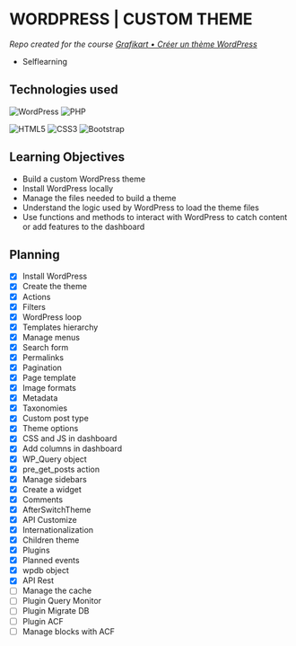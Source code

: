 # WORDPRESS | CUSTOM THEME

_Repo created for the course [Grafikart • Créer un thème WordPress](https://www.youtube.com/playlist?list=PLjwdMgw5TTLWF1VV9TFWrsUTvWjtGS7Qt)_

* Selflearning

## Technologies used

![WordPress](https://img.shields.io/badge/WordPress-%23117AC9.svg?style=for-the-badge&logo=WordPress&logoColor=white)
![PHP](https://img.shields.io/badge/php-%23777BB4.svg?style=for-the-badge&logo=php&logoColor=white)

![HTML5](https://img.shields.io/badge/html5-%23E34F26.svg?style=for-the-badge&logo=html5&logoColor=white)
![CSS3](https://img.shields.io/badge/css3-%231572B6.svg?style=for-the-badge&logo=css3&logoColor=white)
![Bootstrap](https://img.shields.io/badge/bootstrap-%23563D7C.svg?style=for-the-badge&logo=bootstrap&logoColor=white)

## Learning Objectives

* Build a custom WordPress theme 
* Install WordPress locally
* Manage the files needed to build a theme
* Understand the logic used by WordPress to load the theme files
* Use functions and methods to interact with WordPress to catch content or add features to the dashboard

## Planning

- [x] Install WordPress
- [x] Create the theme
- [x] Actions
- [x] Filters
- [x] WordPress loop
- [x] Templates hierarchy
- [x] Manage menus
- [x] Search form
- [x] Permalinks
- [x] Pagination
- [x] Page template
- [x] Image formats
- [x] Metadata
- [x] Taxonomies
- [x] Custom post type
- [x] Theme options
- [x] CSS and JS in dashboard
- [x] Add columns in dashboard
- [x] WP_Query object
- [x] pre_get_posts action
- [x] Manage sidebars
- [x] Create a widget
- [x] Comments
- [x] AfterSwitchTheme
- [x] API Customize
- [x] Internationalization
- [x] Children theme
- [x] Plugins
- [x] Planned events
- [x] wpdb object
- [x] API Rest
- [ ] Manage the cache
- [ ] Plugin Query Monitor
- [ ] Plugin Migrate DB
- [ ] Plugin ACF
- [ ] Manage blocks with ACF
